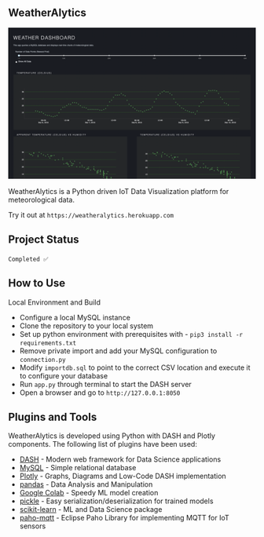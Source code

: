 ## WeatherAlytics

![](assets/Screenshot.png)

WeatherAlytics is a Python driven IoT Data Visualization platform for meteorological data.

Try it out at `https://weatheralytics.herokuapp.com`

## Project Status

`Completed ✅`

## How to Use

Local Environment and Build
- Configure a local MySQL instance
- Clone the repository to your local system
- Set up python environment with prerequisites with - `pip3 install -r requirements.txt`
- Remove private import and add your MySQL configuration to `connection.py`
- Modify `importdb.sql` to point to the correct CSV location and execute it to configure your database
- Run `app.py` through terminal to start the DASH server
- Open a browser and go to `http://127.0.0.1:8050`

## Plugins and Tools

WeatherAlytics is developed using Python with DASH and Plotly components. The following list of plugins have been used:

- [DASH](https://pypi.org/project/dash/) - Modern web framework for Data Science applications
- [MySQL](https://www.mysql.com) - Simple relational database
- [Plotly](https://plotly.com) - Graphs, Diagrams and Low-Code DASH implementation
- [pandas](https://pandas.pydata.org) - Data Analysis and Manipulation
- [Google Colab](https://colab.research.google.com/) - Speedy ML model creation
- [pickle](https://docs.python.org/3/library/pickle.html) - Easy serialization/deserialization for trained models
- [scikit-learn](https://scikit-learn.org/stable/) - ML and Data Science package
- [paho-mqtt](https://pypi.org/project/paho-mqtt/) - Eclipse Paho Library for implementing MQTT for IoT sensors